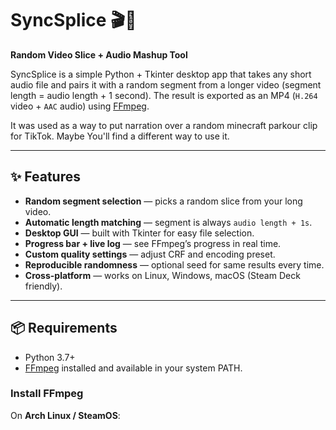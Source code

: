 # SyncSplice 🎬🎵
**Random Video Slice + Audio Mashup Tool**

SyncSplice is a simple Python + Tkinter desktop app that takes any short audio file and pairs it with a random segment from a longer video (segment length = audio length + 1 second).
The result is exported as an MP4 (`H.264` video + `AAC` audio) using [FFmpeg](https://ffmpeg.org/).

It was used as a way to put narration over a random minecraft parkour clip for TikTok. Maybe You'll find a different way to use it.

---

## ✨ Features
- **Random segment selection** — picks a random slice from your long video.
- **Automatic length matching** — segment is always `audio length + 1s`.
- **Desktop GUI** — built with Tkinter for easy file selection.
- **Progress bar + live log** — see FFmpeg’s progress in real time.
- **Custom quality settings** — adjust CRF and encoding preset.
- **Reproducible randomness** — optional seed for same results every time.
- **Cross-platform** — works on Linux, Windows, macOS (Steam Deck friendly).

---

## 📦 Requirements
- Python 3.7+
- [FFmpeg](https://ffmpeg.org/) installed and available in your system PATH.

### Install FFmpeg
On **Arch Linux / SteamOS**:
```bash

